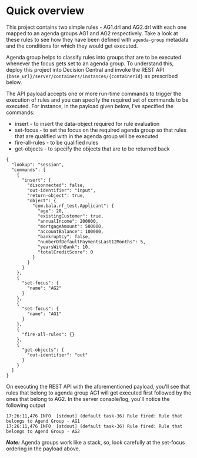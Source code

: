 # Quick overview


This project contains two simple rules - AG1.drl and AG2.drl with each one mapped to an agenda groups AG1 and AG2 respectively. Take a look at these rules to see how they have been defined with `agenda-group` metadata and the conditions for which they would get executed. 

Agenda group helps to classify rules into groups that are to be executed whenever the focus gets set to an agenda group.  To understand this, deploy this project into Decision Central and invoke the REST API `{base_url}/server/containers/instances/{containerId}` as prescribed below. 

The API payload accepts one or more run-time commands to trigger the execution of rules and you can specify the required set of commands to be executed. For instance, in the payload given below, I've specified the commands:

 - insert - to insert the data-object required for rule evaluation
 - set-focus - to set the focus on the required agenda group so that rules that are qualified with in the agenda group will be executed 
 - fire-all-rules - to be qualified rules
 - get-objects - to specify the objects that are to be returned back

```
{
  "lookup": "session",
  "commands": [
    {
      "insert": {
        "disconnected": false,
        "out-identifier": "input",
        "return-object": true,
        "object": {
          "com.bala.rf_test.Applicant": {
            "age": 20,
            "existingCustomer": true,
            "annualIncome": 200000,
            "mortgageAmount": 500000,
            "accountBalance": 100000,
            "bankruptcy": false,
            "numberOfDefaultPaymentsLast12Months": 5,
            "yearsWithBank": 10,
            "totalCreditScore": 0
          }
        }
      }
    },
    {
      "set-focus": {
        "name": "AG2"
      }
    },
    {
      "set-focus": {
        "name": "AG1"
      }
    },
    {
      "fire-all-rules": {}
    },
    {
      "get-objects": {
        "out-identifier": "out"
      }
    }
  ]
}
```

On executing the REST API with the aforementioned payload, you'll see that rules that belong to agenda group AG1 will get executed first followed by the ones that belong to AG2. In the server console/log, you'll notice the following output

```
17:26:11,476 INFO  [stdout] (default task-36) Rule fired: Rule that belongs to Agend Group - AG1
17:26:11,476 INFO  [stdout] (default task-36) Rule fired: Rule that belongs to Agend Group - AG2
```

 ***Note:*** Agenda groups work like a stack, so, look carefully at the set-focus ordering in the payload above.

